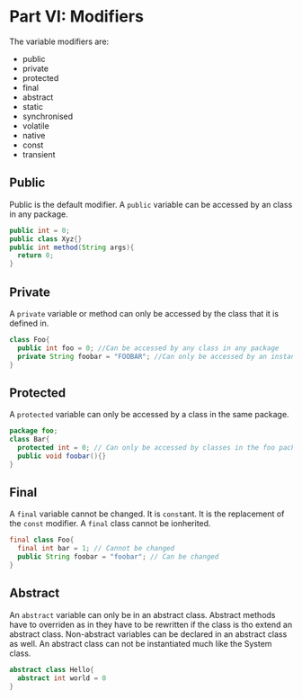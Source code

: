 Part VI: Modifiers
=========================

The variable modifiers are:
  * public
  * private
  * protected
  * final
  * abstract
  * static
  * synchronised
  * volatile
  * native
  * const
  * transient

Public
------
Public is the default modifier. A `public` variable can be accessed by an class in any package.
```java
public int = 0;
public class Xyz{}
public int method(String args){
  return 0;
}
```

Private
-------
A `private` variable or method can only be accessed by the class that it is defined in.
```java
class Foo{
  public int foo = 0; //Can be accessed by any class in any package
  private String foobar = "FOOBAR"; //Can only be accessed by an instance of the Foo class
}
```

Protected
---------
A `protected` variable can only be accessed by a class in the same package.
```java
package foo;
class Bar{
  protected int = 0; // Can only be accessed by classes in the foo package
  public void foobar(){}
}
```

Final
-----
A `final` variable cannot be changed. It is `const`ant. It is the replacement of the `const` modifier. A `final` class cannot be ionherited.
```java
final class Foo{
  final int bar = 1; // Cannot be changed
  public String foobar = "foobar"; // Can be changed
}
```

Abstract
--------
An `abstract` variable can only be in an abstract class. Abstract methods have to overriden as in they have to be rewritten if the class is tho extend an abstract class. Non-abstract variables can be declared in an abstract class as well. An abstract class can not be instantiated much like the System class.
```java
abstract class Hello{
  abstract int world = 0
}
